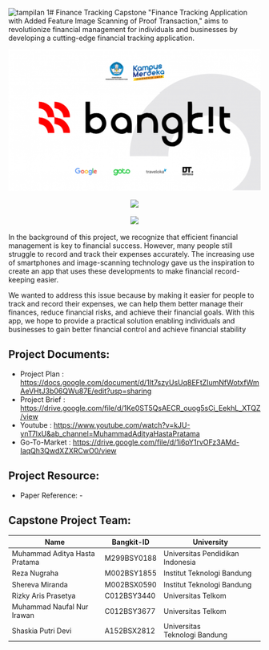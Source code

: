 ![tampilan 1](https://github.com/user-attachments/assets/0f53de6f-e265-488b-91a4-07df723dbd07)# Finance Tracking Capstone
 "Finance Tracking Application with Added Feature Image Scanning of Proof Transaction," aims to revolutionize financial management for individuals and businesses by developing a cutting-edge financial tracking application.

<p align="center">
    <img src='/img/logo_bangkit.png'>
</p>

<p align="center">
 <img src='/img/tampilan 1.png'>
</p>

<p align="center">
 <img src='/img/tampilan 2.png'>
</p>

In the background of this project, we recognize that efficient financial management is key to financial success. However, many people still struggle to record and track their expenses accurately. The increasing use of smartphones and image-scanning technology gave us the inspiration to create an app that uses these developments to make financial record-keeping easier.

We wanted to address this issue because by making it easier for people to track and record their expenses, we can help them better manage their finances, reduce financial risks, and achieve their financial goals. With this app, we hope to provide a practical solution enabling individuals and businesses to gain better financial control and achieve financial stability

## Project Documents:
- Project Plan : https://docs.google.com/document/d/1It7szyUsUq8EFtZIumNfWotxfWmAeVHtJ3b06QWu87E/edit?usp=sharing
- Project Brief : https://drive.google.com/file/d/1Ke0ST5QsAECR_ouog5sCi_EekhL_XTQZ/view
- Youtube : https://www.youtube.com/watch?v=kJU-ynT7lxU&ab_channel=MuhammadAdityaHastaPratama
- Go-To-Market : https://drive.google.com/file/d/1i6pY1rvOFz3AMd-IaqQh3QwdXZXRCwO0/view

## Project Resource: 
- Paper Reference: -

## Capstone Project Team: 
| Name | Bangkit-ID | University|
| ------ | ------ | ------ | 
| Muhammad Aditya Hasta Pratama | M299BSY0188  | Universitas Pendidikan Indonesia |
| Reza Nugraha | M002BSY1855  | Institut Teknologi Bandung |
| Shereva Miranda | M002BSX0590  | Institut Teknologi Bandung |
| Rizky Aris Prasetya | C012BSY3440 | Universitas Telkom |
| Muhammad Naufal Nur Irawan | C012BSY3677 | Universitas Telkom |
| Shaskia Putri Devi  | A152BSX2812 | Universitas Teknologi Bandung |
